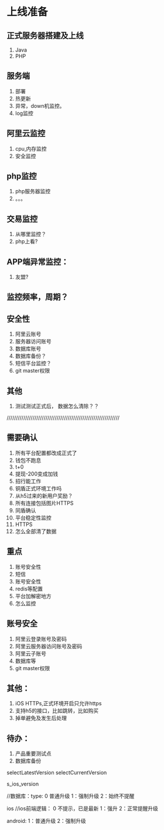 # 上线准备


## 正式服务器搭建及上线
1. Java
1. PHP


## 服务端
1. 部署
1. 热更新
1. 异常，down机监控。
1. log监控

## 阿里云监控
1. cpu,内存监控
1. 安全监控


## php监控
1. php服务器监控
1. 。。。


## 交易监控
1. 从哪里监控？
1. php上看?


## APP端异常监控：
1. 友盟?


## 监控频率，周期？


## 安全性
1. 阿里云账号
1. 服务器访问账号
1. 数据库账号
1. 数据库备份？
1. 短信平台监控？
1. git master权限




## 其他
1. 测试测试正式后， 数据怎么清除？？




/////////////////////////////////////////////////////////////


## 需要确认
1. 所有平台配置都改成正式了
1. 钱包不跑息
1. t+0
1. 提现-200变成加钱
1. 招行能工作
1. 铜盾正式环境工作吗
1. 从h5过来的新用户奖励？
1. 所有连接包括图片HTTPS
1. 同盾确认
1. 平台稳定性监控
1. HTTPS
1. 怎么全部清了数据


## 重点
1. 账号安全性
1. 短信
1. 账号安全性
1. redis等配置
1. 平台加解密地方
1. 怎么监控


## 账号安全
1. 阿里云登录账号及密码
1. 阿里云服务器访问账号及密码
1. 阿里云子账号
1. 数据库等
1. git master权限



## 其他：
1. iOS HTTPs,正式环境开启只允许https
1. 支持h5的接口，比如跳转，比如购买
1. 掉单避免及发生后处理

## 待办：
1. 产品重要测试点
1. 数据库备份









selectLatestVersion
selectCurrentVersion



s_ios_version



 //数据库：type: 0 普通升级  1：强制升级   2：始终不提醒


ios
//ios前端逻辑： 0 不提示，已是最新  1：强升   2：正常提醒升级

android:
1：普通升级 2：强制升级